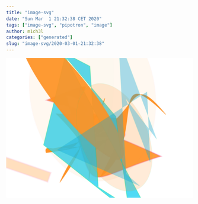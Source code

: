 ```yaml
---
title: "image-svg"
date: "Sun Mar  1 21:32:38 CET 2020"
tags: ["image-svg", "pipotron", "image"]
author: m1ch3l
categories: ["generated"]
slug: "image-svg/2020-03-01-21:32:38"
---
```


![](image.svg)
